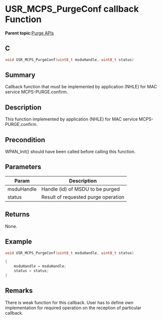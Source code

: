 # USR\_MCPS\_PurgeConf callback Function

**Parent topic:**[Purge APIs](GUID-1F251613-C300-488B-AECA-DBE46E6E21F2.md)

## C

```c
void USR_MCPS_PurgeConf(uint8_t msduHandle, uint8_t status)
```

## Summary

Callback function that must be implemented by application \(NHLE\) for MAC service MCPS-PURGE.confirm.

## Description

This function implemented by application \(NHLE\) for MAC service MCPS-PURGE.confirm.

## Precondition

WPAN\_Init\(\) should have been called before calling this function.

## Parameters

|Param|Description|
|-----|-----------|
|msduHandle|Handle \(id\) of MSDU to be purged|
|status|Result of requested purge operation|

## Returns

None.

## Example

```c
void USR_MCPS_PurgeConf(uint8_t msduHandle, uint8_t status)

{
    msduHandle = msduHandle;
    status = status;
}
```

## Remarks

There is weak function for this callback. User has to define own implementation for required operation on the reception of particular callback.

